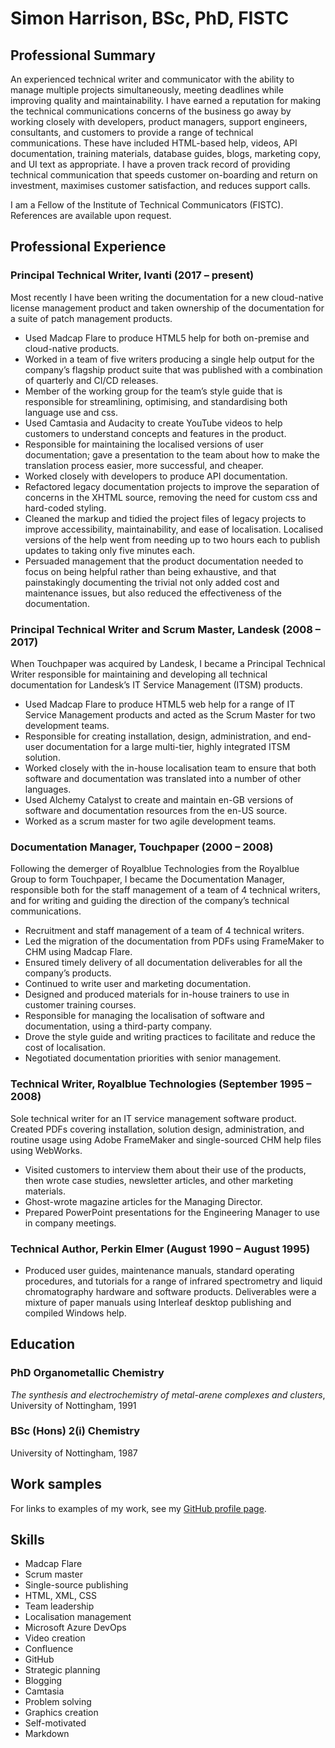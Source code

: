 # Simon Harrison, BSc, PhD, FISTC

## Professional Summary

An experienced technical writer and communicator with the ability to manage multiple projects simultaneously, meeting deadlines while improving quality and maintainability. I have earned a reputation for making the technical communications concerns of the business go away by working closely with developers, product managers, support engineers, consultants, and customers to provide a range of technical communications. These have included HTML-based help, videos, API documentation, training materials, database guides, blogs, marketing copy, and UI text as appropriate. I have a proven track record of providing technical communication that speeds customer on-boarding and return on investment, maximises customer satisfaction, and reduces support calls.

I am a Fellow of the Institute of Technical Communicators (FISTC). References are available upon request.

## Professional Experience
### Principal Technical Writer, Ivanti (2017 – present)

Most recently I have been writing the documentation for a new cloud-native license management product and taken ownership of the documentation for a suite of patch management products.

- Used Madcap Flare to produce HTML5 help for both on-premise and cloud-native products.
- Worked in a team of five writers producing a single help output for the company’s flagship product suite that was published with a combination of quarterly and CI/CD releases.
- Member of the working group for the team’s style guide that is responsible for streamlining, optimising, and standardising both language use and css.
- Used Camtasia and Audacity to create YouTube videos to help customers to understand concepts and features in the product.
- Responsible for maintaining the localised versions of user documentation; gave a presentation to the team about how to make the translation process easier, more successful, and cheaper.
- Worked closely with developers to produce API documentation.
- Refactored legacy documentation projects to improve the separation of concerns in the XHTML source, removing the need for custom css and hard-coded styling.
- Cleaned the markup and tidied the project files of legacy projects to improve accessibility, maintainability, and ease of localisation. Localised versions of the help went from needing up to two hours each to publish updates to taking only five minutes each.
- Persuaded management that the product documentation needed to focus on being helpful rather than being exhaustive, and that painstakingly documenting the trivial not only added cost and maintenance issues, but also reduced the effectiveness of the documentation.

### Principal Technical Writer and Scrum Master, Landesk (2008 – 2017)

When Touchpaper was acquired by Landesk, I became a Principal Technical Writer responsible for maintaining and developing all technical documentation for Landesk’s IT Service Management (ITSM) products.
- Used Madcap Flare to produce HTML5 web help for a range of IT Service Management products and acted as the Scrum Master for two development teams.
- Responsible for creating installation, design, administration, and end-user documentation for a large multi-tier, highly integrated ITSM solution.
- Worked closely with the in-house localisation team to ensure that both software and documentation was translated into a number of other languages.
- Used Alchemy Catalyst to create and maintain en-GB versions of software and documentation resources from the en-US source.
- Worked as a scrum master for two agile development teams.

### Documentation Manager, Touchpaper (2000 – 2008)
Following the demerger of Royalblue Technologies from the Royalblue Group to form Touchpaper, I became the Documentation Manager, responsible both for the staff management of a team of 4 technical writers, and for writing and guiding the direction of the company’s technical communications.
- Recruitment and staff management of a team of 4 technical writers.
- Led the migration of the documentation from PDFs using FrameMaker to CHM using Madcap Flare.
- Ensured timely delivery of all documentation deliverables for all the company’s products.
- Continued to write user and marketing documentation.
- Designed and produced materials for in-house trainers to use in customer training courses.
- Responsible for managing the localisation of software and documentation, using a third-party company.
- Drove the style guide and writing practices to facilitate and reduce the cost of localisation.
- Negotiated documentation priorities with senior management.

### Technical Writer, Royalblue Technologies (September 1995 – 2008)
Sole technical writer for an IT service management software product. Created PDFs covering installation, solution design, administration, and routine usage using Adobe FrameMaker and single-sourced CHM help files using WebWorks.
- Visited customers to interview them about their use of the products, then wrote case studies, newsletter articles, and other marketing materials.
- Ghost-wrote magazine articles for the Managing Director.
- Prepared PowerPoint presentations for the Engineering Manager to use in company meetings.

### Technical Author, Perkin Elmer (August 1990 – August 1995)
- Produced user guides, maintenance manuals, standard operating procedures, and tutorials for a range of infrared spectrometry and liquid chromatography hardware and software products. Deliverables were a mixture of paper manuals using Interleaf desktop publishing and compiled Windows help.

## Education
### PhD Organometallic Chemistry
*The synthesis and electrochemistry of metal-arene complexes and clusters*, University of Nottingham, 1991
### BSc (Hons) 2(i) Chemistry
University of Nottingham, 1987
## Work samples
For links to examples of my work, see my [GitHub profile page](https://github.com/simonharrison789).
## Skills
- Madcap Flare
- Scrum master
- Single-source publishing
- HTML, XML, CSS
- Team leadership
- Localisation management
- Microsoft Azure DevOps
- Video creation
- Confluence
- GitHub
- Strategic planning
- Blogging
- Camtasia
- Problem solving
- Graphics creation
- Self-motivated
- Markdown
